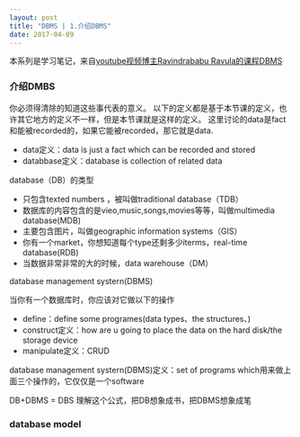 ```yaml
---
layout: post
title: "DBMS | 1.介绍DBMS"
date: 2017-04-09
---
```

本系列是学习笔记，来自[youtube视频博主Ravindrababu Ravula的课程DBMS](https://www.youtube.com/watch?v=1057YmExS-I&list=PLEbnTDJUr_Ic_9b4PcKmlae41cyxEefot)

### 介绍DMBS
你必须得清除的知道这些事代表的意义。
以下的定义都是基于本节课的定义，也许其它地方的定义不一样，但是本节课就是这样的定义。
这里讨论的data是fact和能被recorded的，如果它能被recorded，那它就是data.
- data定义：data is just a fact which can be recorded and stored
- databbase定义：database is collection of related data 

database（DB）的类型
- 只包含texted numbers ，被叫做traditional database（TDB）
- 数据库的内容包含的是vieo,music,songs,movies等等，叫做multimedia database(MDB)
- 主要包含图片，叫做geographic information systems（GIS）
- 你有一个market，你想知道每个type还剩多少iterms，real-time database(RDB)
- 当数据非常非常的大的时候，data warehouse（DM）

database management systern(DBMS)

当你有一个数据库时，你应该对它做以下的操作
- define：define some programes(data types、the structures、)
- construct定义：how are u going to place the data on the hard disk/the storage device
- manipulate定义：CRUD

database management systern(DBMS)定义：set of programs which用来做上面三个操作的，它仅仅是一个software

DB+DBMS = DBS
理解这个公式，把DB想象成书，把DBMS想象成笔

### database model

